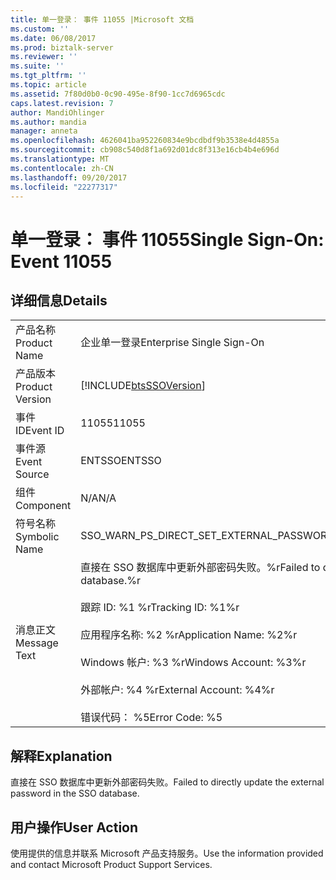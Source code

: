 ```yaml
---
title: 单一登录： 事件 11055 |Microsoft 文档
ms.custom: ''
ms.date: 06/08/2017
ms.prod: biztalk-server
ms.reviewer: ''
ms.suite: ''
ms.tgt_pltfrm: ''
ms.topic: article
ms.assetid: 7f80d0b0-0c90-495e-8f90-1cc7d6965cdc
caps.latest.revision: 7
author: MandiOhlinger
ms.author: mandia
manager: anneta
ms.openlocfilehash: 4626041ba952260834e9bcdbdf9b3538e4d4855a
ms.sourcegitcommit: cb908c540d8f1a692d01dc8f313e16cb4b4e696d
ms.translationtype: MT
ms.contentlocale: zh-CN
ms.lasthandoff: 09/20/2017
ms.locfileid: "22277317"
---
```

# <a name="single-sign-on-event-11055"></a><span data-ttu-id="a37c7-102">单一登录： 事件 11055</span><span class="sxs-lookup"><span data-stu-id="a37c7-102">Single Sign-On: Event 11055</span></span>
## <a name="details"></a><span data-ttu-id="a37c7-103">详细信息</span><span class="sxs-lookup"><span data-stu-id="a37c7-103">Details</span></span>  
  
|||  
|-|-|  
|<span data-ttu-id="a37c7-104">产品名称</span><span class="sxs-lookup"><span data-stu-id="a37c7-104">Product Name</span></span>|<span data-ttu-id="a37c7-105">企业单一登录</span><span class="sxs-lookup"><span data-stu-id="a37c7-105">Enterprise Single Sign-On</span></span>|  
|<span data-ttu-id="a37c7-106">产品版本</span><span class="sxs-lookup"><span data-stu-id="a37c7-106">Product Version</span></span>|[!INCLUDE[btsSSOVersion](../includes/btsssoversion-md.md)]|  
|<span data-ttu-id="a37c7-107">事件 ID</span><span class="sxs-lookup"><span data-stu-id="a37c7-107">Event ID</span></span>|<span data-ttu-id="a37c7-108">11055</span><span class="sxs-lookup"><span data-stu-id="a37c7-108">11055</span></span>|  
|<span data-ttu-id="a37c7-109">事件源</span><span class="sxs-lookup"><span data-stu-id="a37c7-109">Event Source</span></span>|<span data-ttu-id="a37c7-110">ENTSSO</span><span class="sxs-lookup"><span data-stu-id="a37c7-110">ENTSSO</span></span>|  
|<span data-ttu-id="a37c7-111">组件</span><span class="sxs-lookup"><span data-stu-id="a37c7-111">Component</span></span>|<span data-ttu-id="a37c7-112">N/A</span><span class="sxs-lookup"><span data-stu-id="a37c7-112">N/A</span></span>|  
|<span data-ttu-id="a37c7-113">符号名称</span><span class="sxs-lookup"><span data-stu-id="a37c7-113">Symbolic Name</span></span>|<span data-ttu-id="a37c7-114">SSO_WARN_PS_DIRECT_SET_EXTERNAL_PASSWORD</span><span class="sxs-lookup"><span data-stu-id="a37c7-114">SSO_WARN_PS_DIRECT_SET_EXTERNAL_PASSWORD</span></span>|  
|<span data-ttu-id="a37c7-115">消息正文</span><span class="sxs-lookup"><span data-stu-id="a37c7-115">Message Text</span></span>|<span data-ttu-id="a37c7-116">直接在 SSO 数据库中更新外部密码失败。%r</span><span class="sxs-lookup"><span data-stu-id="a37c7-116">Failed to directly update the external password in the SSO database.%r</span></span><br /><br /> <span data-ttu-id="a37c7-117">跟踪 ID: %1 %r</span><span class="sxs-lookup"><span data-stu-id="a37c7-117">Tracking ID: %1%r</span></span><br /><br /> <span data-ttu-id="a37c7-118">应用程序名称: %2 %r</span><span class="sxs-lookup"><span data-stu-id="a37c7-118">Application Name: %2%r</span></span><br /><br /> <span data-ttu-id="a37c7-119">Windows 帐户: %3 %r</span><span class="sxs-lookup"><span data-stu-id="a37c7-119">Windows Account: %3%r</span></span><br /><br /> <span data-ttu-id="a37c7-120">外部帐户: %4 %r</span><span class="sxs-lookup"><span data-stu-id="a37c7-120">External Account: %4%r</span></span><br /><br /> <span data-ttu-id="a37c7-121">错误代码： %5</span><span class="sxs-lookup"><span data-stu-id="a37c7-121">Error Code: %5</span></span>|  
  
## <a name="explanation"></a><span data-ttu-id="a37c7-122">解释</span><span class="sxs-lookup"><span data-stu-id="a37c7-122">Explanation</span></span>  
 <span data-ttu-id="a37c7-123">直接在 SSO 数据库中更新外部密码失败。</span><span class="sxs-lookup"><span data-stu-id="a37c7-123">Failed to directly update the external password in the SSO database.</span></span>  
  
## <a name="user-action"></a><span data-ttu-id="a37c7-124">用户操作</span><span class="sxs-lookup"><span data-stu-id="a37c7-124">User Action</span></span>  
 <span data-ttu-id="a37c7-125">使用提供的信息并联系 Microsoft 产品支持服务。</span><span class="sxs-lookup"><span data-stu-id="a37c7-125">Use the information provided and contact Microsoft Product Support Services.</span></span>